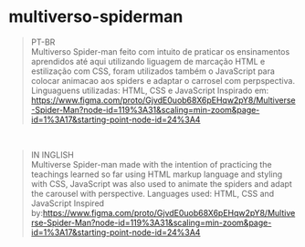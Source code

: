 # multiverso-spiderman

>PT-BR <br>
Multiverso Spider-man feito com intuito de praticar os ensinamentos aprendidos até aqui utilizando liguagem de marcação HTML e estilização com CSS, foram utilizados também o JavaScript para colocar  animacao aos spiders e adaptar o carrosel com perpspectiva.
Linguaguens utilizadas: HTML, CSS e JavaScript
Inspirado em: <https://www.figma.com/proto/GjvdE0uob68X6pEHqw2pY8/Multiverse-Spider-Man?node-id=119%3A31&scaling=min-zoom&page-id=1%3A17&starting-point-node-id=24%3A4>
<br>

>IN INGLISH <br>
Multiverse Spider-man made with the intention of practicing the teachings learned so far using HTML markup language and styling with CSS, JavaScript was also used to animate the spiders and adapt the carousel with perspective.
Languages ​​used: HTML, CSS and JavaScript
Inspired by:<https://www.figma.com/proto/GjvdE0uob68X6pEHqw2pY8/Multiverse-Spider-Man?node-id=119%3A31&scaling=min-zoom&page-id=1%3A17&starting-point-node-id=24%3A4>
<br>

<img scr="/readme/animation1.png">
<br>
<img scr="/readme/animation2.png">
<br>
<img scr="/readme/animation3.png">
<br>

